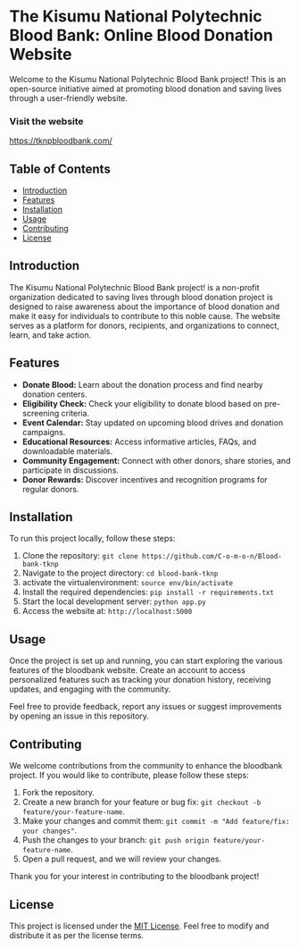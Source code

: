 # The Kisumu National Polytechnic Blood Bank: Online Blood Donation Website

Welcome to the Kisumu National Polytechnic Blood Bank project! This is an open-source initiative aimed at promoting blood donation and saving lives through a user-friendly website.

### Visit the website 
https://tknpbloodbank.com/

## Table of Contents
- [Introduction](#introduction)
- [Features](#features)
- [Installation](#installation)
- [Usage](#usage)
- [Contributing](#contributing)
- [License](#license)

## Introduction
The Kisumu National Polytechnic Blood Bank project!  is a non-profit organization dedicated to saving lives through blood donation project is designed to raise awareness about the importance of blood donation and make it easy for individuals to contribute to this noble cause. The website serves as a platform for donors, recipients, and organizations to connect, learn, and take action.

## Features
- **Donate Blood:** Learn about the donation process and find nearby donation centers.
- **Eligibility Check:** Check your eligibility to donate blood based on pre-screening criteria.
- **Event Calendar:** Stay updated on upcoming blood drives and donation campaigns.
- **Educational Resources:** Access informative articles, FAQs, and downloadable materials.
- **Community Engagement:** Connect with other donors, share stories, and participate in discussions.
- **Donor Rewards:** Discover incentives and recognition programs for regular donors.

## Installation
To run this project locally, follow these steps:

1. Clone the repository: `git clone https://github.com/C-o-m-o-n/Blood-bank-tknp`
2. Navigate to the project directory: `cd blood-bank-tknp`
3. activate the virtualenvironment: `source env/bin/activate`
4. Install the required dependencies: `pip install -r requirements.txt`
5. Start the local development server: `python app.py`
6. Access the website at: `http://localhost:5000`

## Usage
Once the project is set up and running, you can start exploring the various features of the bloodbank website. Create an account to access personalized features such as tracking your donation history, receiving updates, and engaging with the community.

Feel free to provide feedback, report any issues or suggest improvements by opening an issue in this repository.

## Contributing
We welcome contributions from the community to enhance the bloodbank project. If you would like to contribute, please follow these steps:

1. Fork the repository.
2. Create a new branch for your feature or bug fix: `git checkout -b feature/your-feature-name`.
3. Make your changes and commit them: `git commit -m "Add feature/fix: your changes"`.
4. Push the changes to your branch: `git push origin feature/your-feature-name`.
5. Open a pull request, and we will review your changes.

Thank you for your interest in contributing to the bloodbank project!

## License
This project is licensed under the [MIT License](LICENSE). Feel free to modify and distribute it as per the license terms.
